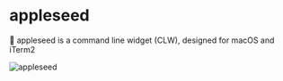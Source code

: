 # appleseed
 appleseed is a command line widget (CLW), designed for macOS and iTerm2

![appleseed](https://github.com/mattinclude/macOS/blob/master/img/appleseed2.png)
